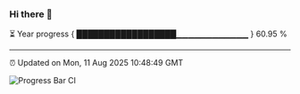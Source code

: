 ### Hi there 👋

⏳ Year progress { ██████████████████▁▁▁▁▁▁▁▁▁▁▁▁ } 60.95 %

---

⏰ Updated on Mon, 11 Aug 2025 10:48:49 GMT

![Progress Bar CI](https://github.com/IshwaranRudhara/GIT-ACTION/workflows/Progress%20Bar%20CI/badge.svg)
